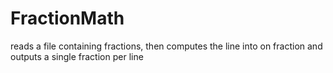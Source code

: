 # FractionMath
reads a file containing fractions, then computes the line into on fraction and outputs a single fraction per line
